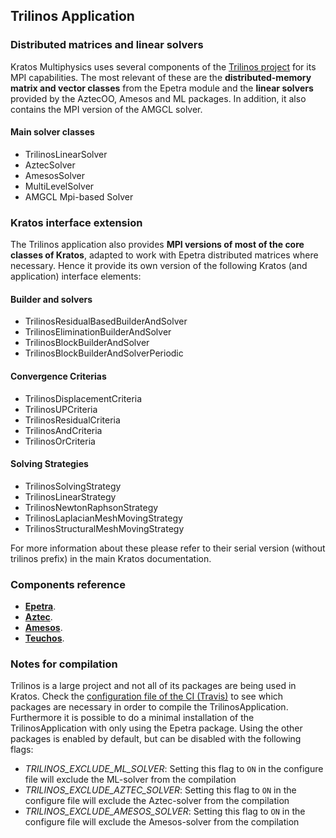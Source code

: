 ## Trilinos Application

### Distributed matrices and linear solvers

Kratos Multiphysics uses several components of the [Trilinos project](https://trilinos.org/) for its MPI capabilities. The most relevant of these are the __distributed-memory matrix and vector classes__ from the Epetra module and the __linear solvers__ provided by the AztecOO, Amesos and ML packages. In addition, it also contains the MPI version of the AMGCL solver.

#### Main solver classes
- TrilinosLinearSolver
- AztecSolver
- AmesosSolver
- MultiLevelSolver
- AMGCL Mpi-based Solver

### Kratos interface extension

The Trilinos application also provides __MPI versions of most of the core classes of Kratos__, adapted to work with Epetra distributed matrices where necessary. Hence it provide its own version of the following Kratos (and application) interface elements:

#### Builder and solvers
- TrilinosResidualBasedBuilderAndSolver
- TrilinosEliminationBuilderAndSolver
- TrilinosBlockBuilderAndSolver
- TrilinosBlockBuilderAndSolverPeriodic

#### Convergence Criterias
- TrilinosDisplacementCriteria
- TrilinosUPCriteria
- TrilinosResidualCriteria
- TrilinosAndCriteria
- TrilinosOrCriteria

#### Solving Strategies
- TrilinosSolvingStrategy
- TrilinosLinearStrategy
- TrilinosNewtonRaphsonStrategy
- TrilinosLaplacianMeshMovingStrategy
- TrilinosStructuralMeshMovingStrategy

For more information about these please refer to their serial version (without trilinos prefix) in the main Kratos documentation.

### Components reference
* [__Epetra__](https://trilinos.org/packages/epetra).
* [__Aztec__](https://trilinos.org/packages/aztec).
* [__Amesos__](https://trilinos.org/packages/amesos).
* [__Teuchos__](https://trilinos.org/packages/teuchos).

### Notes for compilation
Trilinos is a large project and not all of its packages are being used in Kratos. Check the [configuration file of the CI (Travis)](https://github.com/KratosMultiphysics/Kratos/blob/master/.travis.yml) to see which packages are necessary in order to compile the TrilinosApplication.
Furthermore it is possible to do a minimal installation of the TrilinosApplication with only using the Epetra package. Using the other packages is enabled by default, but can be disabled with the following flags:
- *TRILINOS_EXCLUDE_ML_SOLVER*: Setting this flag to `ON` in the configure file will exclude the ML-solver from the compilation
- *TRILINOS_EXCLUDE_AZTEC_SOLVER*: Setting this flag to `ON` in the configure file will exclude the Aztec-solver from the compilation
- *TRILINOS_EXCLUDE_AMESOS_SOLVER*: Setting this flag to `ON` in the configure file will exclude the Amesos-solver from the compilation
